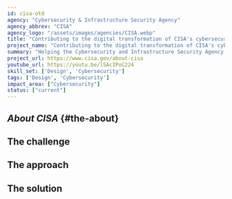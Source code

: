 ```yaml
---
id: cisa-otd
agency: "Cybersecurity & Infrastructure Security Agency"
agency_abbrev: "CISA"
agency_logo: "/assets/images/agencies/CISA.webp"
title: "Contributing to the digital transformation of CISA's cybersecurity operations"
project_name: "Contributing to the digital transformation of CISA's cybersecurity operations"
summary: "Helping the Cybersecurity and Infrastructure Security Agency better defend the U.S. government, critical infrastructure, elections, and the American people."
project_url: https://www.cisa.gov/about-cisa
youtube_url: https://youtu.be/lSAcIPoC224
skill_set: ['Design', 'Cybersecurity']
tags: ['Design', 'Cybersecurity']
impact_area: ["Cybersecurity"]
status: ["current"]
---
```

## *About CISA* {#the-about}

## The challenge

## The approach

## The solution 
